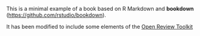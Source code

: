 This is a minimal example of a book based on R Markdown and **bookdown** (https://github.com/rstudio/bookdown). 

It has been modified to include some elements of the [Open Review Toolkit](http://www.openreviewtoolkit.org/)
